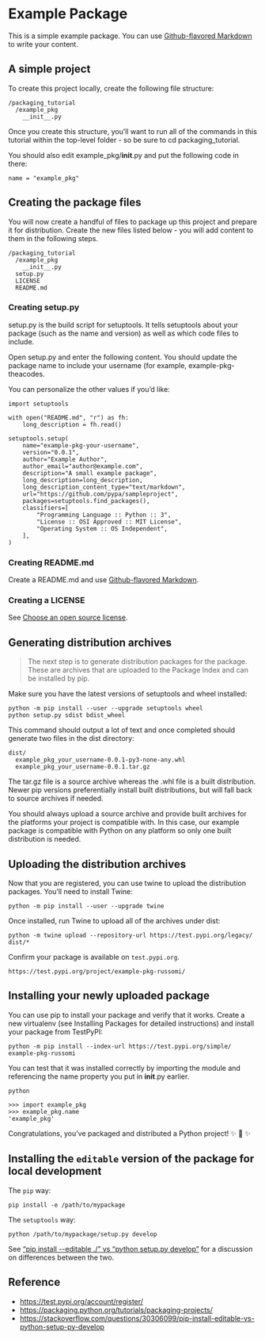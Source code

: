 # Example Package

This is a simple example package. You can use
[Github-flavored Markdown](https://guides.github.com/features/mastering-markdown/)
to write your content.

## A simple project

To create this project locally, create the following file structure:

    /packaging_tutorial
      /example_pkg
        __init__.py

Once you create this structure, you’ll want to run all of the commands in this tutorial within the top-level folder - so 
be sure to cd packaging_tutorial.

You should also edit example_pkg/__init__.py and put the following code in there:

    name = "example_pkg"

## Creating the package files

You will now create a handful of files to package up this project and prepare it for distribution. Create the new 
files listed below - you will add content to them in the following steps.

    /packaging_tutorial
      /example_pkg
        __init__.py
      setup.py
      LICENSE
      README.md

### Creating setup.py

setup.py is the build script for setuptools. It tells setuptools about your package (such as the name and version) 
as well as which code files to include.

Open setup.py and enter the following content. You should update the package name to include your username 
(for example, example-pkg-theacodes. 

You can personalize the other values if you’d like:

    import setuptools
    
    with open("README.md", "r") as fh:
        long_description = fh.read()
    
    setuptools.setup(
        name="example-pkg-your-username",
        version="0.0.1",
        author="Example Author",
        author_email="author@example.com",
        description="A small example package",
        long_description=long_description,
        long_description_content_type="text/markdown",
        url="https://github.com/pypa/sampleproject",
        packages=setuptools.find_packages(),
        classifiers=[
            "Programming Language :: Python :: 3",
            "License :: OSI Approved :: MIT License",
            "Operating System :: OS Independent",
        ],
    )


### Creating README.md

Create a README.md and use [Github-flavored Markdown](https://guides.github.com/features/mastering-markdown/). 

### Creating a LICENSE

See [Choose an open source license](https://choosealicense.com/).

## Generating distribution archives

> The next step is to generate distribution packages for the package. These are archives that are uploaded to the 
Package Index and can be installed by pip.

Make sure you have the latest versions of setuptools and wheel installed:

    python -m pip install --user --upgrade setuptools wheel
    python setup.py sdist bdist_wheel
    
This command should output a lot of text and once completed should generate two files in the dist directory:

    dist/
      example_pkg_your_username-0.0.1-py3-none-any.whl
      example_pkg_your_username-0.0.1.tar.gz

The tar.gz file is a source archive whereas the .whl file is a built distribution. Newer pip versions preferentially 
install built distributions, but will fall back to source archives if needed. 

You should always upload a source archive and provide built archives for the platforms your project is compatible with. 
In this case, our example package is compatible with Python on any platform so only one built distribution is needed.

## Uploading the distribution archives

Now that you are registered, you can use twine to upload the distribution packages. You’ll need to install Twine:

    python -m pip install --user --upgrade twine

Once installed, run Twine to upload all of the archives under dist:

    python -m twine upload --repository-url https://test.pypi.org/legacy/ dist/*

Confirm your package is available on `test.pypi.org`.

    https://test.pypi.org/project/example-pkg-russomi/

## Installing your newly uploaded package

You can use pip to install your package and verify that it works. Create a new virtualenv (see Installing Packages 
for detailed instructions) and install your package from TestPyPI:

    python -m pip install --index-url https://test.pypi.org/simple/ example-pkg-russomi

You can test that it was installed correctly by importing the module and referencing the name property you put in __init__.py earlier.

    python
    
    >>> import example_pkg
    >>> example_pkg.name
    'example_pkg'    

Congratulations, you’ve packaged and distributed a Python project! ✨ 🍰 ✨

## Installing the `editable` version of the package for local development

The `pip` way:

    pip install -e /path/to/mypackage
    
The `setuptools` way:

    python /path/to/mypackage/setup.py develop

See [“pip install --editable ./” vs “python setup.py develop”](https://stackoverflow.com/questions/30306099/pip-install-editable-vs-python-setup-py-develop)
for a discussion on differences between the two.

## Reference

* https://test.pypi.org/account/register/
* https://packaging.python.org/tutorials/packaging-projects/
* https://stackoverflow.com/questions/30306099/pip-install-editable-vs-python-setup-py-develop